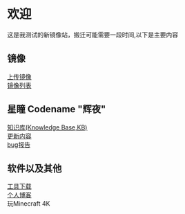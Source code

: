 # 欢迎
这是我测试的新镜像站，搬迁可能需要一段时间,以下是主要内容
## 镜像
[上传镜像](/upload.html)  
[镜像列表](/list.html)
## 星瞳 Codename "辉夜"
[知识库(Knowledge Base,KB)](kb.html)  
[更新内容](/whatsnew.html)  
[bug报告](/report.html)
## 软件以及其他
[工具下载](download.html)    
[个人博客](blog/index.html)   
玩Minecraft 4K  
